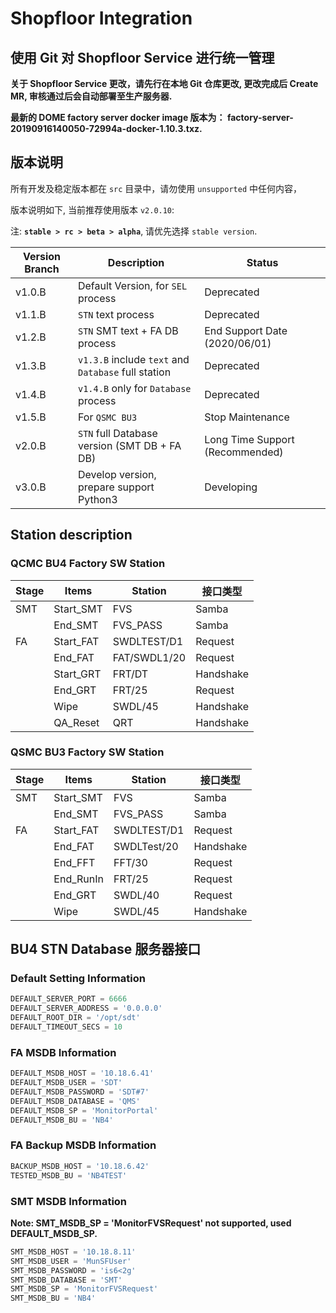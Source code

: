 # Shopfloor Integration

## 使用 Git 对 Shopfloor Service 进行统一管理

**关于 Shopfloor Service 更改，请先行在本地 Git 仓库更改, 更改完成后 Create MR, 审核通过后会自动部署至生产服务器.**

**最新的 DOME factory server docker image 版本为： factory-server-20190916140050-72994a-docker-1.10.3.txz.**

## 版本说明

所有开发及稳定版本都在 `src` 目录中，请勿使用 `unsupported` 中任何内容，

版本说明如下, 当前推荐使用版本 `v2.0.10`:

注: **`stable > rc > beta > alpha`**, 请优先选择 `stable version`.

| Version Branch | Description                                         | Status                          |
| -------------- | --------------------------------------------------- | ------------------------------- |
| v1.0.B         | Default Version, for `SEL` process                  | Deprecated                      |
| v1.1.B         | `STN` text process                                  | Deprecated                      |
| v1.2.B         | `STN` SMT text + FA DB process                      | End Support Date (2020/06/01)   |
| v1.3.B         | `v1.3.B` include `text` and `Database` full station | Deprecated                      |
| v1.4.B         | `v1.4.B` only for `Database` process                | Deprecated                      |
| v1.5.B         | For `QSMC BU3`                                      | Stop Maintenance                |
| v2.0.B         | `STN` full Database version (SMT DB + FA DB)        | Long Time Support (Recommended) |
| v3.0.B         | Develop version, prepare support Python3            | Developing                      |

## Station description

### QCMC BU4 Factory SW Station

| Stage | Items     | Station      | 接口类型  |
| ----- | --------- | ------------ | --------- |
| SMT   | Start_SMT | FVS          | Samba     |
|       | End_SMT   | FVS_PASS     | Samba     |
| FA    | Start_FAT | SWDLTEST/D1  | Request   |
|       | End_FAT   | FAT/SWDL1/20 | Request   |
|       | Start_GRT | FRT/DT       | Handshake |
|       | End_GRT   | FRT/25       | Request   |
|       | Wipe      | SWDL/45      | Handshake |
|       | QA_Reset  | QRT          | Handshake |

### QSMC BU3 Factory SW Station

| Stage | Items     | Station     | 接口类型  |
| ----- | --------- | ----------- | --------- |
| SMT   | Start_SMT | FVS         | Samba     |
|       | End_SMT   | FVS_PASS    | Samba     |
| FA    | Start_FAT | SWDLTEST/D1 | Request   |
|       | End_FAT   | SWDLTest/20 | Handshake |
|       | End_FFT   | FFT/30      | Request   |
|       | End_RunIn | FRT/25      | Request   |
|       | End_GRT   | SWDL/40     | Request   |
|       | Wipe      | SWDL/45     | Handshake |

## BU4 STN Database 服务器接口

### Default Setting Information

```python
DEFAULT_SERVER_PORT = 6666
DEFAULT_SERVER_ADDRESS = '0.0.0.0'
DEFAULT_ROOT_DIR = '/opt/sdt'
DEFAULT_TIMEOUT_SECS = 10
```

### FA MSDB Information

```python
DEFAULT_MSDB_HOST = '10.18.6.41'
DEFAULT_MSDB_USER = 'SDT'
DEFAULT_MSDB_PASSWORD = 'SDT#7'
DEFAULT_MSDB_DATABASE = 'QMS'
DEFAULT_MSDB_SP = 'MonitorPortal'
DEFAULT_MSDB_BU = 'NB4'
```

### FA Backup MSDB Information

```python
BACKUP_MSDB_HOST = '10.18.6.42'
TESTED_MSDB_BU = 'NB4TEST'
```

### SMT MSDB Information

**Note: SMT_MSDB_SP = 'MonitorFVSRequest' not supported, used DEFAULT_MSDB_SP.**

```python
SMT_MSDB_HOST = '10.18.8.11'
SMT_MSDB_USER = 'MunSFUser'
SMT_MSDB_PASSWORD = 'is6<2g'
SMT_MSDB_DATABASE = 'SMT'
SMT_MSDB_SP = 'MonitorFVSRequest'
SMT_MSDB_BU = 'NB4'
```
